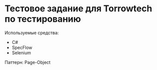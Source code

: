 # Тестовое задание для Torrowtech по тестированию

Используемые средства:
* C#
* SpecFlow
* Selenium

Паттерн: Page-Object
